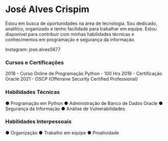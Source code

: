 # José Alves Crispim

Estou em busca de oportunidades na área de tecnologia. Sou dedicado, analítico, organizado e tenho facilidade para trabalhar em equipe. Estou disponível para contribuir com minhas habilidades técnicas e conhecimentos em programação e segurança da informação.

Instagram: jose.alves5677

### Cursos e Certificações

2018 - Curso Online de Programação Python - 100 Hrs
2019 - Certificação Oracle
2021 - OSCP (Offensive Security Certified Professional)

### Habilidades Técnicas

● Programação em Python
● Administração de Banco de Dados Oracle
● Segurança da Informação
● Análise de Vulnerabilidades

### Habilidades Interpessoais

● Organização
● Trabalho em equipe
● Proatividade
